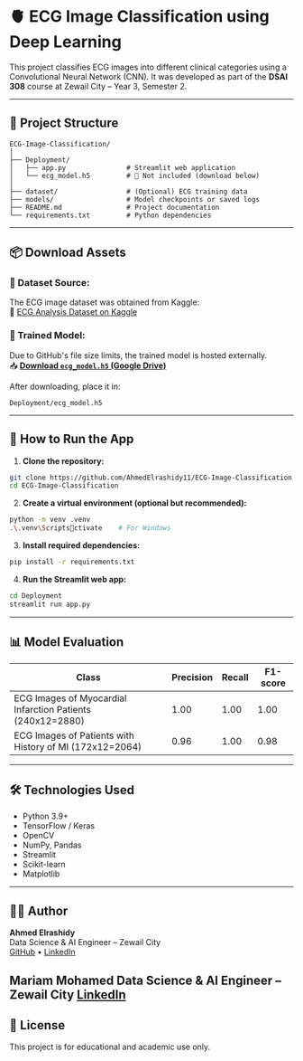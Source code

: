 
# 🫀 ECG Image Classification using Deep Learning

This project classifies ECG images into different clinical categories using a Convolutional Neural Network (CNN). It was developed as part of the **DSAI 308** course at Zewail City – Year 3, Semester 2.

---

## 📁 Project Structure

```
ECG-Image-Classification/
│
├── Deployment/
│   ├── app.py               # Streamlit web application
│   └── ecg_model.h5         # 🔺 Not included (download below)
│
├── dataset/                 # (Optional) ECG training data
├── models/                  # Model checkpoints or saved logs
├── README.md                # Project documentation
└── requirements.txt         # Python dependencies
```

---

## 📦 Download Assets

### 🔹 Dataset Source:
The ECG image dataset was obtained from Kaggle:  
📂 [ECG Analysis Dataset on Kaggle](https://www.kaggle.com/datasets/evilspirit05/ecg-analysis)

### 🔹 Trained Model:
Due to GitHub's file size limits, the trained model is hosted externally.  
📥 **[Download `ecg_model.h5` (Google Drive)](https://drive.google.com/file/d/1RKHBI8iKVx28_VsnTBHcaw6lkdtvdtjv/view?usp=sharing)**

After downloading, place it in:
```
Deployment/ecg_model.h5
```

---

## 🚀 How to Run the App

1. **Clone the repository:**
```bash
git clone https://github.com/AhmedElrashidy11/ECG-Image-Classification.git
cd ECG-Image-Classification
```

2. **Create a virtual environment (optional but recommended):**
```bash
python -m venv .venv
.\.venv\Scriptsctivate    # For Windows
```

3. **Install required dependencies:**
```bash
pip install -r requirements.txt
```

4. **Run the Streamlit web app:**
```bash
cd Deployment
streamlit run app.py
```

---

## 📊 Model Evaluation

| Class                                                            | Precision | Recall | F1-score |
|------------------------------------------------------------------|-----------|--------|----------|
| ECG Images of Myocardial Infarction Patients (240x12=2880)       | 1.00      | 1.00   | 1.00     |
| ECG Images of Patients with History of MI (172x12=2064)          | 0.96      | 1.00   | 0.98     |

---

## 🛠️ Technologies Used

- Python 3.9+
- TensorFlow / Keras
- OpenCV
- NumPy, Pandas
- Streamlit
- Scikit-learn
- Matplotlib

---

## 👨‍💻 Author

**Ahmed Elrashidy**  
Data Science & AI Engineer – Zewail City  
[GitHub](https://github.com/AhmedElrashidy11) • [LinkedIn](https://www.linkedin.com/in/ahmedelrashidy)

**Mariam Mohamed**
Data Science & AI Engineer – Zewail City
[LinkedIn](https://www.linkedin.com/in/mariamgoda)
---

## 📄 License

This project is for educational and academic use only.
